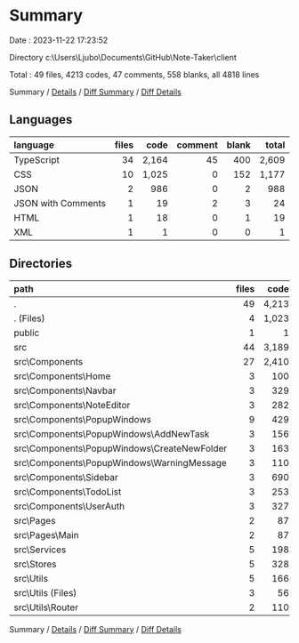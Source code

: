 # Summary

Date : 2023-11-22 17:23:52

Directory c:\\Users\\Ljubo\\Documents\\GitHub\\Note-Taker\\client

Total : 49 files,  4213 codes, 47 comments, 558 blanks, all 4818 lines

Summary / [Details](details.md) / [Diff Summary](diff.md) / [Diff Details](diff-details.md)

## Languages
| language | files | code | comment | blank | total |
| :--- | ---: | ---: | ---: | ---: | ---: |
| TypeScript | 34 | 2,164 | 45 | 400 | 2,609 |
| CSS | 10 | 1,025 | 0 | 152 | 1,177 |
| JSON | 2 | 986 | 0 | 2 | 988 |
| JSON with Comments | 1 | 19 | 2 | 3 | 24 |
| HTML | 1 | 18 | 0 | 1 | 19 |
| XML | 1 | 1 | 0 | 0 | 1 |

## Directories
| path | files | code | comment | blank | total |
| :--- | ---: | ---: | ---: | ---: | ---: |
| . | 49 | 4,213 | 47 | 558 | 4,818 |
| . (Files) | 4 | 1,023 | 2 | 6 | 1,031 |
| public | 1 | 1 | 0 | 0 | 1 |
| src | 44 | 3,189 | 45 | 552 | 3,786 |
| src\\Components | 27 | 2,410 | 42 | 411 | 2,863 |
| src\\Components\\Home | 3 | 100 | 1 | 21 | 122 |
| src\\Components\\Navbar | 3 | 329 | 1 | 54 | 384 |
| src\\Components\\NoteEditor | 3 | 282 | 1 | 43 | 326 |
| src\\Components\\PopupWindows | 9 | 429 | 0 | 77 | 506 |
| src\\Components\\PopupWindows\\AddNewTask | 3 | 156 | 0 | 29 | 185 |
| src\\Components\\PopupWindows\\CreateNewFolder | 3 | 163 | 0 | 28 | 191 |
| src\\Components\\PopupWindows\\WarningMessage | 3 | 110 | 0 | 20 | 130 |
| src\\Components\\Sidebar | 3 | 690 | 33 | 119 | 842 |
| src\\Components\\TodoList | 3 | 253 | 6 | 42 | 301 |
| src\\Components\\UserAuth | 3 | 327 | 0 | 55 | 382 |
| src\\Pages | 2 | 87 | 0 | 12 | 99 |
| src\\Pages\\Main | 2 | 87 | 0 | 12 | 99 |
| src\\Services | 5 | 198 | 0 | 33 | 231 |
| src\\Stores | 5 | 328 | 3 | 68 | 399 |
| src\\Utils | 5 | 166 | 0 | 28 | 194 |
| src\\Utils (Files) | 3 | 56 | 0 | 13 | 69 |
| src\\Utils\\Router | 2 | 110 | 0 | 15 | 125 |

Summary / [Details](details.md) / [Diff Summary](diff.md) / [Diff Details](diff-details.md)